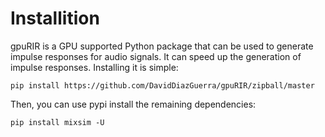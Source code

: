 # Installition

gpuRIR is a GPU supported Python package that can be used to generate impulse responses for audio signals. It can speed up the generation of impulse responses. Installing it is simple:

```shell
pip install https://github.com/DavidDiazGuerra/gpuRIR/zipball/master
```

Then, you can use pypi install the remaining dependencies:

```shell
pip install mixsim -U
```

